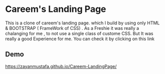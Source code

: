 
# Careem's Landing Page

This is a clone of careem's landing page. which I build by using only HTML & BOOTSTRAP ( FrameWork of CSS) . As a Freshie it was really a chalanging for me , to not use a single class of custome CSS. But It was really a good Experience for me. 
You can check it by clicking on this link

## Demo

https://zayanmustafa.github.io/Careem-LandingPage/

